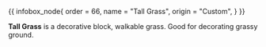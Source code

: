{{ infobox_node{
	order = 66,
	name = "Tall Grass",
	origin = "Custom",
} }}

**Tall Grass** is a decorative block, walkable grass. Good for decorating grassy ground.
